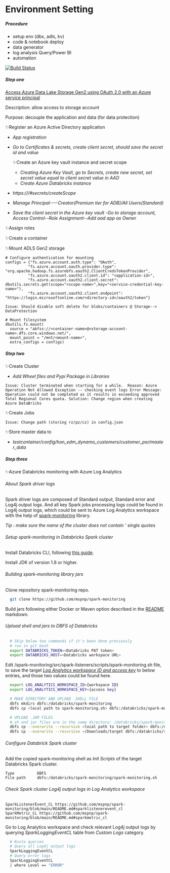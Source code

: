 # Environment Setting
##### _Procedure_
- setup env (dbx, adls, kv)
- code & notebook deploy
- data generator
- log analysis Query/Power BI 
- automation

[![Build Status](https://travis-ci.org/joemccann/dillinger.svg?branch=master)](https://travis-ci.org/joemccann/dillinger)
##### _Step one_
[Access Azure Data Lake Storage Gen2 using OAuth 2.0 with an Azure service principal](https://docs.microsoft.com/en-us/azure/databricks/data/data-sources/azure/adls-gen2/azure-datalake-gen2-sp-access)

Description:  allow access to storage account

Purpose:  decouple the application and data (for data protection)


✨Register an Azure Active Directory application
- *App registration*
- *Go to Certificates & secrets, create client secret, should save the secret id and value*

  ✨Create an Azure key vault instance and secret scope
  - *Creating Azure Key Vault, go to Secrets, create new secret, set secret value equal to client secret value in AAD*
  - *Create Azure Databricks instance*
 - *https://<per-workspace-url>/#secrets/createScope*
  - *Manage Principal----Creator(Premium tier for ADB)/All Users(Standard)*
- *Save the client secret in the Azure key vault*
  -*Go to storage account, Access Control--Role Assignment--Add aad app as Owner*

✨Assign roles
  
  ✨Create a container
  
✨Mount ADLS Gen2 storage
```
# Configure authentication for mounting
configs = {"fs.azure.account.auth.type": "OAuth",
          "fs.azure.account.oauth.provider.type": "org.apache.hadoop.fs.azurebfs.oauth2.ClientCredsTokenProvider",
          "fs.azure.account.oauth2.client.id": "<application-id>",
          "fs.azure.account.oauth2.client.secret": dbutils.secrets.get(scope="<scope-name>",key="<service-credential-key-name>"),
          "fs.azure.account.oauth2.client.endpoint": "https://login.microsoftonline.com/<directory-id>/oauth2/token"}
```
`Issue: Should disable soft delete for blobs/containers @ Storage--> DataProtection`
```
# Mount filesystem
dbutils.fs.mount(
  source = "abfss://<container-name>@<storage-account-name>.dfs.core.windows.net/",
  mount_point = "/mnt/<mount-name>",
  extra_configs = configs)
```
##### _Step two_
✨Create Cluster
- *Add Wheel files and Pypi Package in Libraries*
  
 `Issue: Cluster terminated when starting for a while. 
  Reason: Azure Operation Not Allowed Exception -- checking event logs
  Error Message: Operation could not be completed as it results in exceeding approved Total Regional Cores quota.
  Solution: Change region when creating Azure DataBricks`

✨Create Jobs
  
 `Issue: Change path (storing rz/pz/cz) in config.json  `
  
✨Store  master data  to
- *testcontainer/config/hon_edm_dynamo_customers/customer_psr/master_data*
  
##### _Step three_
✨Azure Databricks monitoring with Azure Log Analytics
  ###### _About Spark driver logs_

Spark driver logs are composed of Standard output, Standard error and Log4j output logs.
And all key Spark jobs processing logs could be found in Log4j output logs, which could be sent to Azure Log Analytics workspace with the help of [spark-monitoring](https://github.com/mspnp/spark-monitoring) library.   
  
_Tip : make sure the name of the cluster does not contain ' single quotes_
  
###### _Setup spark-monitoring in Databricks Spark cluster_
Install Databricks CLI, following [this guide](https://docs.microsoft.com/en-us/azure/databricks/dev-tools/cli/).

Install JDK of version 1.8 or higher.

###### _Building spark-monitoring library jars_
Clone repository spark-monitoring repo.
```sh
  git clone https://github.com/mspnp/spark-monitoring
```
Build jars following either Docker or Maven option described in the [README](https://github.com/mspnp/spark-monitoring/blob/main/README.md#build-the-azure-databricks-monitoring-library) markdown.

###### _Upload shell and jars to DBFS of Databricks_
  ```sh
    # Skip below two commands if it's been done previously
    # run in git bash
    export DATABRICKS_TOKEN=<Databricks PAT token>
    export DATABRICKS_HOST=<Databricks workspace URL>
  ```
Edit /spark-monitoring/src/spark-listeners/scripts/spark-monitoring.sh file, to save the target [_Log Analytics workspace ID and access key_](https://docs.microsoft.com/en-us/azure/azure-monitor/agents/agent-windows#workspace-id-and-key) to below entries, and those two values could be found here.
  ```sh
    export LOG_ANALYTICS_WORKSPACE_ID={workspace ID}
    export LOG_ANALYTICS_WORKSPACE_KEY={access key}
  ```
  ```sh
    # MAKE DIRECTORY AND UPLOAD .SHELL FILE
    dbfs mkdirs dbfs:/databricks/spark-monitoring 
    dbfs cp <local path to spark-monitoring.sh> dbfs:/databricks/spark-monitoring/spark-monitoring.sh
  ```
  ```sh
    # UPLOAD .JAR FILES
    #.sh and jar files are in the same directory: /databricks/spark-monitoring/ 
    dbfs cp --overwrite --recursive <local path to target folder> dbfs:/databricks/spark-monitoring/ 
    dbfs cp --overwrite --recursive ~/Downloads/target dbfs:/databricks/spark-monitoring/
  ```
###### _Configure Databrick Spark cluster_
Add the copied spark-monitoring shell as _Init Scripts_ of the target Databricks Spark cluster. 
```  
Type          DBFS 
File path     dbfs:/databricks/spark-monitoring/spark-monitoring.sh    
``` 
  
###### _Check Spark cluster Log4j output logs in Log Analytics workspace_
    SparkListenerEvent_CL https://github.com/mspnp/spark-monitoring/blob/main/README.md#sparklistenerevent_cl
    SparkMetric_CL https://github.com/mspnp/spark-monitoring/blob/main/README.md#sparkmetric_cl
Go to Log Analytics workspace and check relevant Log4j output logs by querying _SparkLoggingEventCL_ table from _Custom Logs_ category.
```sh
  # Kusto queries
  # Query all Log4j output logs
  SparkLoggingEventCL
  # Query error logs
  SparkLoggingEventCL
  | where Level == "ERROR"
  ```

